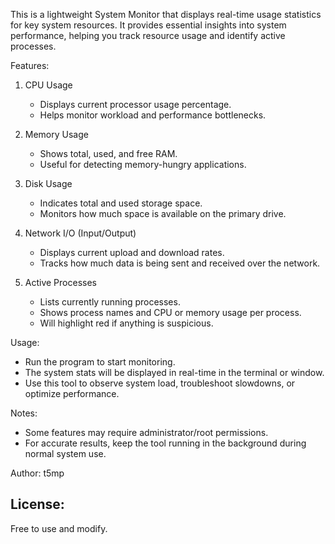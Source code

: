 This is a lightweight System Monitor that displays real-time usage statistics for key system resources. It provides essential insights into system performance, helping you track resource usage and identify active processes.

Features:
1. CPU Usage
   - Displays current processor usage percentage.
   - Helps monitor workload and performance bottlenecks.

2. Memory Usage
   - Shows total, used, and free RAM.
   - Useful for detecting memory-hungry applications.

3. Disk Usage
   - Indicates total and used storage space.
   - Monitors how much space is available on the primary drive.

4. Network I/O (Input/Output)
   - Displays current upload and download rates.
   - Tracks how much data is being sent and received over the network.

5. Active Processes
   - Lists currently running processes.
   - Shows process names and CPU or memory usage per process.
   - Will highlight red if anything is suspicious.

Usage:
- Run the program to start monitoring.
- The system stats will be displayed in real-time in the terminal or window.
- Use this tool to observe system load, troubleshoot slowdowns, or optimize performance.

Notes:
- Some features may require administrator/root permissions.
- For accurate results, keep the tool running in the background during normal system use.

Author:
t5mp

License:
---------
Free to use and modify.
